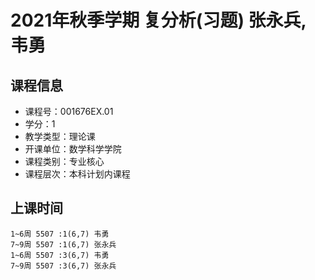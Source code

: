 # 2021年秋季学期 复分析(习题) 张永兵, 韦勇






## 课程信息

- 课程号：001676EX.01
- 学分：1
- 教学类型：理论课
- 开课单位：数学科学学院
- 课程类别：专业核心
- 课程层次：本科计划内课程

## 上课时间

```
1~6周 5507 :1(6,7) 韦勇
7~9周 5507 :1(6,7) 张永兵
1~6周 5507 :3(6,7) 韦勇
7~9周 5507 :3(6,7) 张永兵
```

